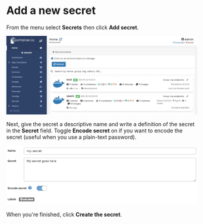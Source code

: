 # Add a new secret

From the menu select **Secrets** then click **Add secret**.

![](../../../.gitbook/assets/2.9-secrets-add-1.gif)

Next, give the secret a descriptive name and write a definition of the secret in the **Secret** field. Toggle **Encode secret** on if you want to encode the secret (useful when you use a plain-text password).

![](../../../.gitbook/assets/secrets-add-2.png)

&#x20;When you're finished, click **Create the secret**.

